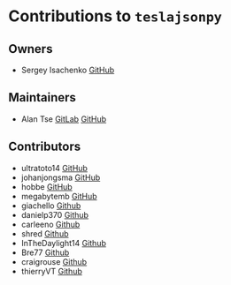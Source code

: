 # Contributions to `teslajsonpy`

## Owners

-   Sergey Isachenko [GitHub](https://github.com/zabuldon)

## Maintainers

-   Alan Tse [GitLab](https://gitlab.com/alandtse) [GitHub](https://github.com/alandtse)

## Contributors

-   ultratoto14 [GitHub](https://github.com/ultratoto14)
-   johanjongsma [GitHub](https://github.com/johanjongsma)
-   hobbe [GitHub](https://github.com/hobbe)
-   megabytemb [GitHub](https://github.com/megabytemb)
-   giachello [Github](https://github.com/giachello)
-   danielp370 [Github](https://github.com/danielp370)
-   carleeno [Github](https://github.com/carleeno)
-   shred [Github](https://github.com/shred86)
-   InTheDaylight14 [Github](https://github.com/InTheDaylight14)
-   Bre77 [Github](https://github.com/Bre77)
-   craigrouse [Github](https://github.com/craigrouse)
-   thierryVT [Github](https://github.com/thierryvt)
